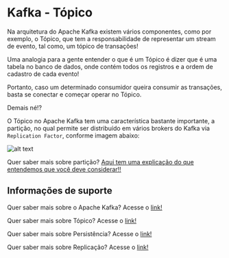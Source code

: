 # Kafka - Tópico

Na arquitetura do Apache Kafka existem vários componentes, como por exemplo, o Tópico, que tem a responsabilidade de 
representar um stream de evento, tal como, um tópico de transações!

Uma analogia para a gente entender o que é um Tópico é dizer que é uma tabela no banco de dados, onde contém 
todos os registros e a ordem de cadastro de cada evento!

Portanto, caso um determinado consumidor queira consumir as transações, basta se conectar e começar operar 
no Tópico.

Demais né!?

O Tópico no Apache Kafka tem uma característica bastante importante, a partição, no qual permite ser distribuído 
em vários brokers do Kafka via `Replication Factor`, conforme imagem abaixo:

![alt text](../images/kafka-001.png "Apache Kafka")

Quer saber mais sobre partição? [Aqui tem uma explicação do que entendemos que você deve considerar!!](../informacao_suporte/kafka-partition.md)

## Informações de suporte

Quer saber mais sobre o Apache Kafka? Acesse o [link!](https://kafka.apache.org)

Quer saber mais sobre Tópico? Acesse o [link!](https://kafka.apache.org/)

Quer saber mais sobre Persistência? Acesse o [link!](https://kafka.apache.org/documentation/#persistence)

Quer saber mais sobre Replicação? Acesse o [link!](https://kafka.apache.org/documentation/#replication)
